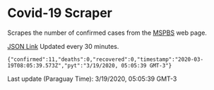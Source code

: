 # Covid-19 Scraper

Scrapes the number of confirmed cases from the [MSPBS](https://www.mspbs.gov.py/covid-19.php) web page.

[JSON Link](https://jmayalag.github.io/covid19-scrape/cases.json)
Updated every 30 minutes.
```
{"confirmed":11,"deaths":0,"recovered":0,"timestamp":"2020-03-19T08:05:39.573Z","pyt":"3/19/2020, 05:05:39 GMT-3"}
```
Last update (Paraguay Time): 3/19/2020, 05:05:39 GMT-3